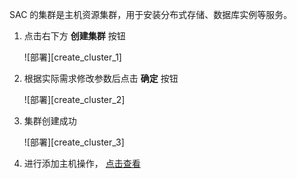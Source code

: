 SAC 的集群是主机资源集群，用于安装分布式存储、数据库实例等服务。

1. 点击右下方 **创建集群** 按钮

   ![部署][create_cluster_1]

2. 根据实际需求修改参数后点击 **确定** 按钮

   ![部署][create_cluster_2]

3. 集群创建成功

   ![部署][create_cluster_3]

4. 进行添加主机操作， [点击查看][add_host]


[^_^]:
    本文使用的所有链接及引用
[create_cluster_1]:images/SAC/Deployment/Deployment_Bystep/create_cluster_1.png
[create_cluster_2]:images/SAC/Deployment/Deployment_Bystep/create_cluster_2.png
[create_cluster_3]:images/SAC/Deployment/Deployment_Bystep/create_cluster_3.png

[add_host]:manual/SAC/Deployment/Deployment_Bystep/add_host.md
